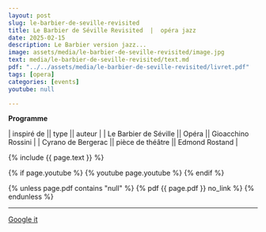 ```yaml
---
layout: post
slug: le-barbier-de-seville-revisited
title: Le Barbier de Séville Revisited  |  opéra jazz
date: 2025-02-15
description: Le Barbier version jazz...
image: assets/media/le-barbier-de-seville-revisited/image.jpg
text: media/le-barbier-de-seville-revisited/text.md
pdf: "../../assets/media/le-barbier-de-seville-revisited/livret.pdf"
tags: [opera]
categories: [events]
youtube: null

---
```


**Programme** | inspiré de || type || auteur || Le Barbier de Séville || Opéra || Gioacchino Rossini || Cyrano de Bergerac || pièce de théâtre || Edmond Rostand |

{% include  {{ page.text }} %}

{% if page.youtube %}
  {% youtube page.youtube %}
{% endif %}

{% unless page.pdf contains "null" %}
  {% pdf {{ page.pdf }} no_link %}
{% endunless %}

---

<div>
    <p style="text-align: left;"> <a href="https://www.google.com/search?q=Le+Barbier+de+Séville+Revisited+opéra+jazz+Le+Barbier+version+jazz...+2025-02-15" target="_blank">Google it</a> </p>
</div>

